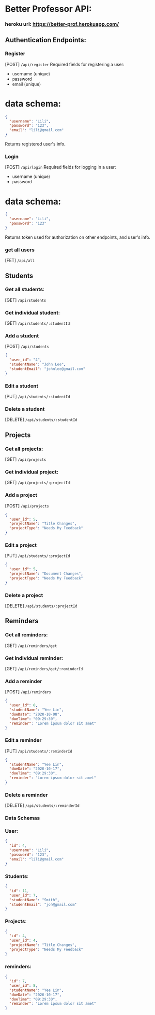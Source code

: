 # Better Professor API:

### heroku url: https://better-prof.herokuapp.com/

## Authentication Endpoints:

### Register

[POST] `/api/register`
Required fields for registering a user:

- username (unique)
- password
- email (unique)

# data schema:

```json
{
  "username": "Lili",
  "password": "123",
  "email": "lili@gmail.com"
}
```

Returns registered user's info.

### Login

[POST] `/api/login`
Required fields for logging in a user:

- username (unique)
- password

# data schema:

```json
{
  "username": "Lili",
  "password": "123"
}
```

Returns token used for authorization on other endpoints, and user's info.

### get all users

[FET] `/api/all`

## Students

### Get all students:

[GET] `/api/students`

### Get individual student:

[GET] `/api/students/:studentId`

### Add a student

[POST] `/api/students`

```json
{
  "user_id": "4",
  "studentName": "John Lee",
  "studentEmail": "johnlee@gmail.com"
}
```

### Edit a student

[PUT] `/api/students/:studentId`

### Delete a student

[DELETE] `/api/students/:studentId`

## Projects

### Get all projects:

[GET] `/api/projects`

### Get individual project:

[GET] `/api/projects/:projectId`

### Add a project

[POST] `/api/projects`

```json
{
  "user_id": 5,
  "projectName": "Title Changes",
  "projectType": "Needs My Feedback"
}
```

### Edit a project

[PUT] `/api/students/:projectId`

```json
{
  "user_id": 5,
  "projectName": "Document Changes",
  "projectType": "Needs My Feedback"
}
```

### Delete a project

[DELETE] `/api/students/:projectId`

## Reminders

### Get all reminders:

[GET] `/api/reminders/get`

### Get individual reminder:

[GET] `/api/reminders/get/:reminderId`

### Add a reminder

[POST] `/api/reminders`

```json
{
  "user_id": 8,
  "studentName": "Yee Lin",
  "dueDate": "2020-10-08",
  "dueTime": "09:29:30",
  "reminder": "Lorem ipsum dolor sit amet"
}
```

### Edit a reminder

[PUT] `/api/students/:reminderId`

```json
{
  "studentName": "Yee Lin",
  "dueDate": "2020-10-17",
  "dueTime": "09:29:30",
  "reminder": "Lorem ipsum dolor sit amet"
}
```

### Delete a reminder

[DELETE] `/api/students/:reminderId`

### Data Schemas

### User:

```json
{
  "id": 4,
  "username": "Lili",
  "password": "123",
  "email": "lili@gmail.com"
}
```

### Students:

```json
{
  "id": 11,
  "user_id": 7,
  "studentName": "Smith",
  "studentEmail": "joh@gmail.com"
}
```

### Projects:

```json
{
  "id": 4,
  "user_id": 4,
  "projectName": "Title Changes",
  "projectType": "Needs My Feedback"
}
```

### reminders:

```json
{
  "id": 7,
  "user_id": 8,
  "studentName": "Yee Lin",
  "dueDate": "2020-10-17",
  "dueTime": "09:29:30",
  "reminder": "Lorem ipsum dolor sit amet"
}
```
